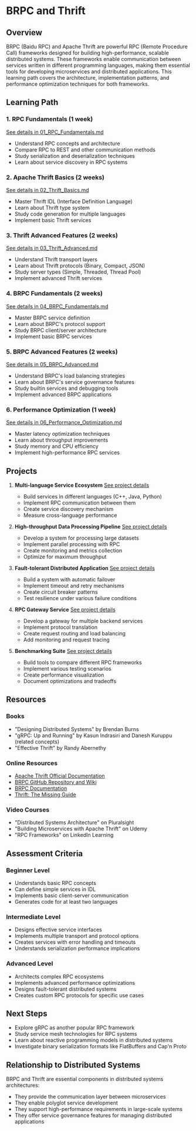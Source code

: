 # BRPC and Thrift

## Overview
BRPC (Baidu RPC) and Apache Thrift are powerful RPC (Remote Procedure Call) frameworks designed for building high-performance, scalable distributed systems. These frameworks enable communication between services written in different programming languages, making them essential tools for developing microservices and distributed applications. This learning path covers the architecture, implementation patterns, and performance optimization techniques for both frameworks.

## Learning Path

### 1. RPC Fundamentals (1 week)
[See details in 01_RPC_Fundamentals.md](06_BRPC_Thrift/01_RPC_Fundamentals.md)
- Understand RPC concepts and architecture
- Compare RPC to REST and other communication methods
- Study serialization and deserialization techniques
- Learn about service discovery in RPC systems

### 2. Apache Thrift Basics (2 weeks)
[See details in 02_Thrift_Basics.md](06_BRPC_Thrift/02_Thrift_Basics.md)
- Master Thrift IDL (Interface Definition Language)
- Learn about Thrift type system
- Study code generation for multiple languages
- Implement basic Thrift services

### 3. Thrift Advanced Features (2 weeks)
[See details in 03_Thrift_Advanced.md](06_BRPC_Thrift/03_Thrift_Advanced.md)
- Understand Thrift transport layers
- Learn about Thrift protocols (Binary, Compact, JSON)
- Study server types (Simple, Threaded, Thread Pool)
- Implement advanced Thrift services

### 4. BRPC Fundamentals (2 weeks)
[See details in 04_BRPC_Fundamentals.md](06_BRPC_Thrift/04_BRPC_Fundamentals.md)
- Master BRPC service definition
- Learn about BRPC's protocol support
- Study BRPC client/server architecture
- Implement basic BRPC services

### 5. BRPC Advanced Features (2 weeks)
[See details in 05_BRPC_Advanced.md](06_BRPC_Thrift/05_BRPC_Advanced.md)
- Understand BRPC's load balancing strategies
- Learn about BRPC's service governance features
- Study builtin services and debugging tools
- Implement advanced BRPC applications

### 6. Performance Optimization (1 week)
[See details in 06_Performance_Optimization.md](06_BRPC_Thrift/06_Performance_Optimization.md)
- Master latency optimization techniques
- Learn about throughput improvements
- Study memory and CPU efficiency
- Implement high-performance RPC services

## Projects

1. **Multi-language Service Ecosystem**
   [See project details](06_BRPC_Thrift/projects/Project1_Multi-language_Service_Ecosystem.md)
   - Build services in different languages (C++, Java, Python)
   - Implement RPC communication between them
   - Create service discovery mechanism
   - Measure cross-language performance

2. **High-throughput Data Processing Pipeline**
   [See project details](06_BRPC_Thrift/projects/Project2_High-throughput_Data_Processing_Pipeline.md)
   - Develop a system for processing large datasets
   - Implement parallel processing with RPC
   - Create monitoring and metrics collection
   - Optimize for maximum throughput

3. **Fault-tolerant Distributed Application**
   [See project details](06_BRPC_Thrift/projects/Project3_Fault-tolerant_Distributed_Application.md)
   - Build a system with automatic failover
   - Implement timeout and retry mechanisms
   - Create circuit breaker patterns
   - Test resilience under various failure conditions

4. **RPC Gateway Service**
   [See project details](06_BRPC_Thrift/projects/Project4_RPC_Gateway_Service.md)
   - Develop a gateway for multiple backend services
   - Implement protocol translation
   - Create request routing and load balancing
   - Add monitoring and request tracing

5. **Benchmarking Suite**
   [See project details](06_BRPC_Thrift/projects/Project5_Benchmarking_Suite.md)
   - Build tools to compare different RPC frameworks
   - Implement various testing scenarios
   - Create performance visualization
   - Document optimizations and tradeoffs

## Resources

### Books
- "Designing Distributed Systems" by Brendan Burns
- "gRPC: Up and Running" by Kasun Indrasiri and Danesh Kuruppu (related concepts)
- "Effective Thrift" by Randy Abernethy

### Online Resources
- [Apache Thrift Official Documentation](https://thrift.apache.org/docs/)
- [BRPC GitHub Repository and Wiki](https://github.com/apache/incubator-brpc)
- [BRPC Documentation](https://brpc.apache.org/)
- [Thrift: The Missing Guide](http://diwakergupta.github.io/thrift-missing-guide/)

### Video Courses
- "Distributed Systems Architecture" on Pluralsight
- "Building Microservices with Apache Thrift" on Udemy
- "RPC Frameworks" on LinkedIn Learning

## Assessment Criteria

### Beginner Level
- Understands basic RPC concepts
- Can define simple services in IDL
- Implements basic client-server communication
- Generates code for at least two languages

### Intermediate Level
- Designs effective service interfaces
- Implements multiple transport and protocol options
- Creates services with error handling and timeouts
- Understands serialization performance implications

### Advanced Level
- Architects complex RPC ecosystems
- Implements advanced performance optimizations
- Designs fault-tolerant distributed systems
- Creates custom RPC protocols for specific use cases

## Next Steps
- Explore gRPC as another popular RPC framework
- Study service mesh technologies for RPC systems
- Learn about reactive programming models in distributed systems
- Investigate binary serialization formats like FlatBuffers and Cap'n Proto

## Relationship to Distributed Systems

BRPC and Thrift are essential components in distributed systems architectures:
- They provide the communication layer between microservices
- They enable polyglot service development
- They support high-performance requirements in large-scale systems
- They offer service governance features for managing distributed applications
